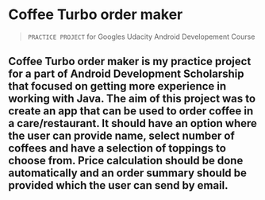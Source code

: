# Coffee Turbo order maker
>`PRACTICE PROJECT` for Googles Udacity Android Developement Course

Coffee Turbo order maker is my practice project for a part of Android Development Scholarship that focused on getting more experience in working with Java. The aim of this project was to create an app that can be used to order coffee in a care/restaurant. It should have an option where the user can provide name, select number of coffees and have a selection of toppings to choose from. Price calculation should be done automatically and an order summary should be provided which the user can send by email.
----------------------------



